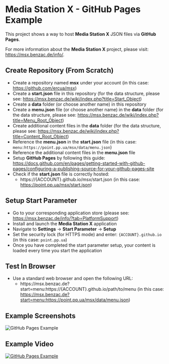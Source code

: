 # Media Station X - GitHub Pages Example
This project shows a way to host **Media Station X** JSON files via **GitHub Pages**.

For more information about the **Media Station X** project, please visit: https://msx.benzac.de/info/.

## Create Repository (From Scratch)
* Create a repository named **msx** under your account (in this case: https://github.com/ercua/msx)
* Create a **start.json** file in this repository (for the data structure, please see: https://msx.benzac.de/wiki/index.php?title=Start_Object)
* Create a **data** folder (or choose another name) in this repository
* Create a **menu.json** file (or choose another name) in the **data** folder (for the data structure, please see: https://msx.benzac.de/wiki/index.php?title=Menu_Root_Object)
* Create additional content files in the **data** folder (for the data structure, please see: https://msx.benzac.de/wiki/index.php?title=Content_Root_Object)
* Reference the **menu.json** in the **start.json** file (in this case: `menu:https://point.pp.ua/msx/data/menu.json`)
* Reference the additional content files in the **menu.json** file
* Setup **GitHub Pages** by following this guide: https://docs.github.com/en/pages/getting-started-with-github-pages/configuring-a-publishing-source-for-your-github-pages-site
* Check if the **start.json** file is correctly hosted: 
  * <span>https:</span>//{ACCOUNT}.github.io/msx/start.json (in this case: https://point.pp.ua/msx/start.json)

## Setup Start Parameter
* Go to your corresponding application store (please see: https://msx.benzac.de/info/?tab=PlatformSupport)
* Install and launch the **Media Station X** application
* Navigate to **Settings** → **Start Parameter** → **Setup**
* Set the security lock (for HTTPS mode) and enter: `{ACCOUNT}.github.io` (in this case: `point.pp.ua`)
* Once you have completed the start parameter setup, your content is loaded every time you start the application

## Test In Browser
* Use a standard web browser and open the following URL: 
  * <span>https:</span>//msx.benzac.de?start=menu:<span>https:</span>//{ACCOUNT}.github.io/path/to/menu (in this case: https://msx.benzac.de?start=menu:https://point.pp.ua/msx/data/menu.json)

## Example Screenshots
![GitHub Pages Example](https://msx.benzac.de/info/img/github2.png)

## Example Video
[![GitHub Pages Example](https://img.youtube.com/vi/d9gff20WY4M/maxresdefault.jpg)](https://www.youtube.com/watch?v=d9gff20WY4M)
